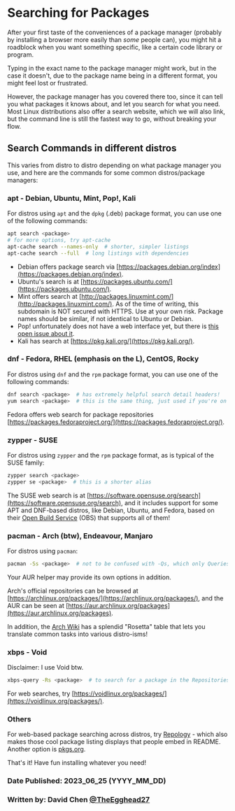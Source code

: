 # Searching for Packages

After your first taste of the conveniences of a package manager (probably by
installing a browser more easily than _some_ people can), you might hit a
roadblock when you want something specific, like a certain code library or
program.

Typing in the exact name to the package manager might work, but in the case it
doesn't, due to the package name being in a different format, you might feel
lost or frustrated.

However, the package manager has you covered there too, since it can tell you
what packages it knows about, and let you search for what you need.
Most Linux distributions also offer a search website, which we will also link,
but the command line is still the fastest way to go, without breaking your flow.

## Search Commands in different distros

This varies from distro to distro depending on what package manager you use,
and here are the commands for some common distros/package managers:

### apt - Debian, Ubuntu, Mint, Pop!, Kali

For distros using `apt` and the `dpkg` (.deb) package format, you can use one
of the following commands:

```sh
apt search <package>
# for more options, try apt-cache
apt-cache search --names-only  # shorter, simpler listings
apt-cache search --full  # long listings with dependencies
```

-   Debian offers package search via
    [https://packages.debian.org/index](https://packages.debian.org/index).
-   Ubuntu's search is at
    [https://packages.ubuntu.com/](https://packages.ubuntu.com/).
-   Mint offers search at
    [http://packages.linuxmint.com/](http://packages.linuxmint.com/). As of the
    time of writing, this subdomain is NOT secured with HTTPS. Use at your own
    risk. Package names should be similar, if not identical to Ubuntu or Debian.
-   Pop! unfortunately does not have a web interface yet, but there is [this open
    issue about it](https://github.com/pop-os/website/issues/19).
-   Kali has search at [https://pkg.kali.org/](https://pkg.kali.org/).

### dnf - Fedora, RHEL (emphasis on the L), CentOS, Rocky

For distros using `dnf` and the `rpm` package format, you can use one of the
following commands:

```sh
dnf search <package>  # has extremely helpful search detail headers!
yum search <package>  # this is the same thing, just used if you're on an ancient distro without dnf
```

Fedora offers web search for package repositories
[https://packages.fedoraproject.org/](https://packages.fedoraproject.org/).

### zypper - SUSE

For distros using `zypper` and the `rpm` package format, as is typical of the
SUSE family:

```sh
zypper search <package>
zypper se <package>  # this is a shorter alias
```

The SUSE web search is at
[https://software.opensuse.org/search](https://software.opensuse.org/search),
and it includes support for some APT and DNF-based distros, like Debian,
Ubuntu, and Fedora, based on their [Open Build
Service](https://openbuildservice.org/) (OBS) that supports all of them!

### pacman - Arch (btw), Endeavour, Manjaro

For distros using `pacman`:

```sh
pacman -Ss <package>  # not to be confused with -Qs, which only Queries local packages
```

Your AUR helper may provide its own options in addition.

Arch's official repositories can be browsed at
[https://archlinux.org/packages/](https://archlinux.org/packages/), and the AUR
can be seen at
[https://aur.archlinux.org/packages](https://aur.archlinux.org/packages).

In addition, the [Arch Wiki](https://wiki.archlinux.org/title/Pacman/Rosetta)
has a splendid "Rosetta" table that lets you translate common tasks into
various distro-isms!

### xbps - Void

Disclaimer: I use Void btw.

```sh
xbps-query -Rs <package>  # to search for a package in the Repositories, without -R, you're only searching through installed packages
```

For web searches, try
[https://voidlinux.org/packages/](https://voidlinux.org/packages/).

### Others

For web-based package searching across distros, try
[Repology](https://repology.org/projects/) - which also makes those cool
package listing displays that people embed in README. Another option is
[pkgs.org](https://pkgs.org/).

That's it! Have fun installing whatever you need!

### Date Published: 2023_06_25 (YYYY_MM_DD)

### Written by: David Chen [@TheEgghead27](https://github.com/TheEgghead27)
